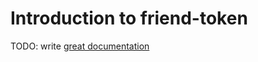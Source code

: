 # Introduction to friend-token

TODO: write [great documentation](http://jacobian.org/writing/great-documentation/what-to-write/)
